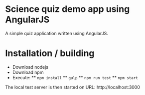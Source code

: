 # Science quiz demo app using AngularJS
A simple quiz application written using AngularJS.

# Installation / building
 * Download nodejs
 * Download npm
 * Execute:
 ** `npm install`
 ** `gulp`
 ** `npm run test`
 ** `npm start`

The local test server is then started on URL: http://localhost:3000
